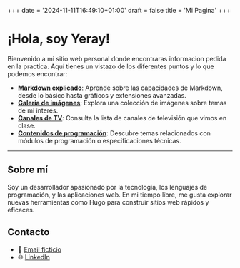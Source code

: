 +++
date = '2024-11-11T16:49:10+01:00'
draft = false
title = 'Mi Pagina'
+++
# ¡Hola, soy Yeray!

Bienvenido a mi sitio web personal donde encontraras informacion pedida en la practica. Aquí tienes un vistazo de los diferentes puntos y lo que podemos encontrar:

- **[Markdown explicado](markdown/explicacion)**: Aprende sobre las capacidades de Markdown, desde lo básico hasta gráficos y extensiones avanzadas.
- **[Galería de imágenes](imagenes/visualizacion)**: Explora una colección de imágenes sobre temas de mi interés.
- **[Canales de TV](canales-tv/canales)**: Consulta la lista de canales de televisión que vimos en clase.
- **[Contenidos de programación](modulos/programacion)**: Descubre temas relacionados con módulos de programación o especificaciones técnicas.

---

## Sobre mí
Soy un desarrollador apasionado por la tecnología, los lenguajes de programación, y las aplicaciones web. En mi tiempo libre, me gusta explorar nuevas herramientas como Hugo para construir sitios web rápidos y eficaces.

## Contacto
- 📧 [Email ficticio](mailto:contacto@ejemplo.com)
- 🌐 [LinkedIn](https://linkedin.com)